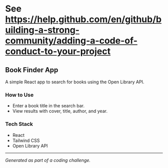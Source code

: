 # See https://help.github.com/en/github/building-a-strong-community/adding-a-code-of-conduct-to-your-project

## Book Finder App

A simple React app to search for books using the Open Library API.

### How to Use
- Enter a book title in the search bar.
- View results with cover, title, author, and year.

### Tech Stack
- React
- Tailwind CSS
- Open Library API

---

*Generated as part of a coding challenge.*
